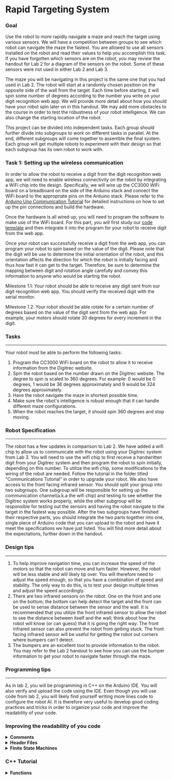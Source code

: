
# Rapid Targeting System 

### Goal 

Use the robot to more rapidly navigate a maze and reach the target using various sensors. We will have a competition between groups to see which robot can navigate the maze the fastest. You are allowed to use all sensors installed on the robot and read their values to help you accomplish this task. If you have forgotten which sensors are on the robot, you may review the handout for Lab 2 for a diagram of the sensors on the robot. Some of these sensors were not used in either Lab 2 and Lab 3.

The maze you will be navigating in this project is the same one that you had used in Lab 2. The robot will start at a randomly chosen position on the opposite side of the wall from the target. Each time before starting, it will spin some number of degrees according to the number you write on your digit recognition web app. We will provide more detail about how you should have your robot spin later on in this handout. We may add more obstacles to the course in order to test the robustness of your robot intelligence. We can also change the starting location of the robot.

This project can be divided into independent tasks. Each group should further divide into subgroups to work on different tasks in parallel. At the end, different subgroups will come together to assemble the final system. Each group will get multiple robots to experiment with their design so that each subgroup has its own robot to work with.

### Task 1: Setting up the wireless communication

In order to allow the robot to receive a digit from the digit recognition web app, we will need to enable wireless connectivity on the robot by integrating a WiFi chip into the design. Specifically, we will wire up the CC3000 WiFi board on a breadboard on the side of the Arduino stack and connect the WiFi board to the appropriate pins on the Arduino stack. Please refer to the [Arduino Uno Communication Tutorial](../Communication%20Tutorial/Uno) for detailed instructions on how to set up the pin connections and build the hardware.

Once the hardware is all wired up, you will need to program the software to make use of the WiFi board. For this part, you will first study our [code template](Communication%20Tutorial/Uno/communication.ino) and then integrate it into the program for your robot to receive digit from the web app.

Once your robot can successfully receive a digit from the web app, you can program your robot to spin based on the value of the digit. Please note that the digit will be use to determine the initial orientation of the robot, and this orientation affects the direction for which the robot is initially facing and thus how fast it can get to the target. Therefore, be sure to determine the mapping between digit and rotation angle carefully and convey this information to anyone who would be starting the robot.

Milestone 1.1: Your robot should be able to receive any digit sent from our digit recognition web app. You should verify the received digit with the serial monitor.

Milestone 1.2: Your robot should be able rotate for a certain number of degrees based on the value of the digit sent from the web app. For example, your motors should rotate 30 degrees for every increment in the digit.

### Tasks
--- 
Your robot must be able to perform the following tasks:

1. Program the CC3000 WiFi board on the robot to allow it to receive information from the Digitrec website.
2. Spin the robot based on the number drawn on the Digitrec website. The degree to spin is scaled to 360 degrees. For example: 0 would be 0 degrees, 1 would be 36 degrees approximately and 9 would be 324 degrees approximately. 
3. Have the robot navigate the maze in shortest possible time.
4. Make sure the robot's intelligence is robust enough that it can handle different maze configurations.
5. When the robot reaches the target, it should spin 360 degrees and stop moving.

### Robot Specification
---
The robot has a few updates in comparison to Lab 2. We have added a wifi chip to allow us to communicate with the robot using your Digitrec system from Lab 3. You will need to use the wifi chip to first receive a handwritten digit from your Digitrec system and then program the robot to spin initially, depending on this number. To utilize the wifi chip, some modifications to the wiring of the robot are needed. Follow the tutorial in the folder titled "Communications Tutorial" in order to upgrade your robot. We also have access to the front facing infrared sensor. You should split your group into two subgroups. One subgroup will be responsible for setting up the communication channel(a.k.a the wifi chip) and testing to see whether the Digitrec system works properly, while the other subgroup will be responsible for testing out the sensors and having the robot navigate to the target in the fastest way possible. After the two subgroups have finished their respective parts, you should integrate the two parts together into one, single piece of Arduino code that you can upload to the robot and have it meet the specifications we have just listed. You will find more detail about the expectations, further down in the handout.




### Design tips
---
1. To help improve navigation time, you can increase the speed of the motors so that the robot can move and turn faster. However, the robot will be less stable and will likely tip over. You will therefore need to adjust the speed enough, so that you have a combination of speed and stability. The only way to do this, is to test your design multiple times and adjust the speed accordingly.
2. There are two infrared sensors on the robot. One on the front and one on the bottom; the bottom can help detect the target and the front can be used to sense distance between the sensor and the wall. It is recommended that you utilize the front infrared sensor to allow the robot to see the distance between itself and the wall; think about how the robot will know (or can guess) that it is going the right way. The front infrared sensor can also prevent the robot from getting stuck. The front facing infrared sensor will be useful for getting the robot out corners where bumpers can't detect.  
3. The bumpers are an excellent tool to provide information to the robot. You may refer to the Lab 2 handout to see how you can use the bumper information to get your robot to navigate faster through the maze.

### Programming tips
---
As in lab 2, you will be programming in C++ on the Arduino IDE. You will also verify and upload the code using the IDE.
Even though you will use code from lab 2, you will likely find yourself writing more lines code to configure the robot AI. It is therefore very useful to develop good coding practices and tricks in order to organize your code and improve the readability of your code.

### Improving the readability of you code
<details><summary><b>Comments</b></summary>
<p> 
    Since you will be working in a group with other students, comments are a very good way to tell others what your code does as well as help group members debug the code. In C++, comments can be made using <code>//</code>, which comments lines, or <code>/*..*/</code>, which comments a block. 
</p>
<p>
    Uses for comments:
    <ul>
    <li>You can comment out code in order to help isolate bugs. </li>
    <li> Label variables and functions.</li>
    <li> Insert comments next to lines of code to tell the user what that line does.</li>
    <li> Put instructions on how to use this code/program.</li>
    </ul>
</p>
<p>
    You can comment out large blocks of code using <code>/*..*/</code> and comment specific lines using <code>//</code>. Commented code is ignored by the compiler and will not be uploaded onto the board; thus, it will not take up additional memory.
</p>
</details>

<details><summary><b>Header Files</b></summary>
<p> 
Another great way to organize your code is to include header files. The project is divided into different phases and you will likely split up into different groups. Header files is useful for integrating different parts of the project in a single file.
</p>
 <p> 
The current project involves multiple parts: wifi, robot control, navigation, and robot peripherals. All these parts require a significant amount of the code.
</p> <p> 
To create Header files, open any plane text file such as one from a text editor and save the it with the ".h" ending. This marks the file as a C/C++ header file. The default may be a ".txt"; just delete that ending. Save  the ".h" file in the same sketch folder as your main Arduino file. Example shown below.
</p> 
<font size="2">
        <p>Figure 1: Adding header file to directory</p>
    </font>
<figure>
    <img src="https://github.com/cornell-zhang/catalyst2018/blob/master/projects/figures/ex1.PNG" width="400">
</figure>
<p> 
When you open your main Arduino ".ino" file. You will see the header file as a tab in your IDE. Shown below.
</p> 
<font size="2">
        <p> Figure 2: Tabs with header files</p>
    </font>
<figure>
    <img src="https://github.com/cornell-zhang/catalyst2018/blob/master/projects/figures/ex2.PNG" width="400">
</figure>
<p> 
Now, all you have to do is include the header files in the main file and in any file you plan to use the header file in. This is done using ```#include "(name of header file).h"```. Remember to use the double quotes which tells the compiler that we are adding a file from the same location as the file that included it.
</p> 
</details>


<details><summary><b>Finite State Machines</b></summary>
<p>Your robot will need to perform a wide variety of tasks and each task requires a specific set of actions. Finite state machines are very useful and quick way to delegate tasks to your robot depending on the current situation. </p>
<p>Figure 3 below illustrates an example of an FSM. Each circle shows the state of the robot. </p>
<font size="2">
        <p> Figure 3: FSM Algorithm</p>
    </font>
<figure>
    <img src="https://github.com/cornell-zhang/catalyst2018/blob/master/projects/figures/FSM_Algorithm.png" width="500">
</figure>
<p>To implement a FSM in software, we use case statements where we check for the current state of the robot as well as the next state of the robot.</p>
<pre><code>
switch(state)
  {
    case looking: 
    {
        forward();
        break;
    }
    case hit_wall: 
    {
        reverse(); 
        break;
    }
    case found_target: 
    {
        rotate(); 
        break;
    }
</code></pre>
</details>


### C++ Tutorial
<details><summary><b>Functions</b></summary>
<p>Functions are a group of statements that perform a specific task. Function are useful for performing repetitive tasks.</p>
<p>Declare a function like this:
<pre><code>
return_type function_name( parameter ) {
    body of the function
}
</code></pre>
Example:
<pre><code>
void robot_turn(int direction){
    Serial.print(direction);
}
</pre></code></p>
<p>
In the above example, <code>void</code> means that the doesn't return anything. <code>robot_turn</code> is the function name. The parameter is specified the same way as the function with a type and name. The function takes in an integer as a parameter named <code>direction</code> and prints it out to the Serial monitor. Functions are very useful for abstracting tasks for easiler integration with the rest of the code. You can also make repetitive tasks into functions so that you only need to call the function instead of executing similar lines of code repeatedly.
</p>
</details>





